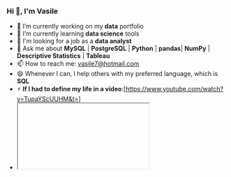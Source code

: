 ### Hi 👋, I'm Vasile


- 🔭 I’m currently working on my **data** portfolio
- 🌱 I’m currently learning **data science** tools
- 🤔 I'm looking for a job as a **data analyst**
- 💬 Ask me about **MySQL** | **PostgreSQL** | **Python** | **pandas**| **NumPy** | **Descriptive Statistics** | **Tableau**
- 📫 How to reach me: vasile7@hotmail.com
- 😄 Whenever I can, I help others with my preferred language, which is **SQL**
- ⚡ **If I had to define my life in a video**:[https://www.youtube.com/watch?v=TupaYScUUHM&t=]
- <iframe>      <div class='tableauPlaceholder' id='viz1680346142407' style='position: relative'><noscript><a href='#'><img alt='Churn Analysis ' src='https:&#47;&#47;public.tableau.com&#47;static&#47;images&#47;Ch&#47;ChurnAnalysis_16789697810950&#47;ChurnAnalysis&#47;1_rss.png' style='border: none' /></a></noscript><object class='tableauViz'  style='display:none;'><param name='host_url' value='https%3A%2F%2Fpublic.tableau.com%2F' /> <param name='embed_code_version' value='3' /> <param name='site_root' value='' /><param name='name' value='ChurnAnalysis_16789697810950&#47;ChurnAnalysis' /><param name='tabs' value='no' /><param name='toolbar' value='yes' /><param name='static_image' value='https:&#47;&#47;public.tableau.com&#47;static&#47;images&#47;Ch&#47;ChurnAnalysis_16789697810950&#47;ChurnAnalysis&#47;1.png' /> <param name='animate_transition' value='yes' /><param name='display_static_image' value='yes' /><param name='display_spinner' value='yes' /><param name='display_overlay' value='yes' /><param name='display_count' value='yes' /><param name='language' value='es-ES' /></object></div>                <script type='text/javascript'>                    var divElement = document.getElementById('viz1680346142407');                    var vizElement = divElement.getElementsByTagName('object')[0];                    vizElement.style.width='1016px';vizElement.style.height='991px';                    var scriptElement = document.createElement('script');                    scriptElement.src = 'https://public.tableau.com/javascripts/api/viz_v1.js';                    vizElement.parentNode.insertBefore(scriptElement, vizElement);                </script><div class='tableauPlaceholder' id='viz1680346142407' style='position: relative'><noscript><a href='#'><img alt='Churn Analysis ' src='https:&#47;&#47;public.tableau.com&#47;static&#47;images&#47;Ch&#47;ChurnAnalysis_16789697810950&#47;ChurnAnalysis&#47;1_rss.png' style='border: none' /></a></noscript><object class='tableauViz'  style='display:none;'><param name='host_url' value='https%3A%2F%2Fpublic.tableau.com%2F' /> <param name='embed_code_version' value='3' /> <param name='site_root' value='' /><param name='name' value='ChurnAnalysis_16789697810950&#47;ChurnAnalysis' /><param name='tabs' value='no' /><param name='toolbar' value='yes' /><param name='static_image' value='https:&#47;&#47;public.tableau.com&#47;static&#47;images&#47;Ch&#47;ChurnAnalysis_16789697810950&#47;ChurnAnalysis&#47;1.png' /> <param name='animate_transition' value='yes' /><param name='display_static_image' value='yes' /><param name='display_spinner' value='yes' /><param name='display_overlay' value='yes' /><param name='display_count' value='yes' /><param name='language' value='es-ES' /></object></div>                <script type='text/javascript'>                    var divElement = document.getElementById('viz1680346142407');                    var vizElement = divElement.getElementsByTagName('object')[0];                    vizElement.style.width='1016px';vizElement.style.height='991px';                    var scriptElement = document.createElement('script');                    scriptElement.src = 'https://public.tableau.com/javascripts/api/viz_v1.js';                    vizElement.parentNode.insertBefore(scriptElement, vizElement);                </script>         </iframe>

